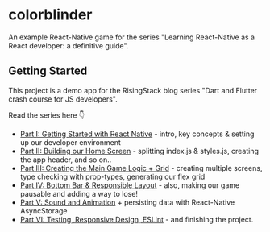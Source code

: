 # colorblinder
An example React-Native game for the series "Learning React-Native as a React developer: a definitive guide".

## Getting Started

This project is a demo app for the RisingStack blog series "Dart and Flutter crash course for JS developers".

Read the series here 👇

- [Part I: Getting Started with React Native](https://blog.risingstack.com/a-definitive-react-native-guide-for-react-developers/) - intro, key concepts & setting up our developer environment
- [Part II: Building our Home Screen](https://blog.risingstack.com/a-definitive-react-native-guide-for-react-developers-part-2/) - splitting index.js & styles.js, creating the app header, and so on..
- [Part III: Creating the Main Game Logic + Grid](https://blog.risingstack.com/a-definitive-react-native-guide-for-react-developers-part-3/) - creating multiple screens, type checking with prop-types, generating our flex grid
- [Part IV: Bottom Bar & Responsible Layout](https://blog.risingstack.com/a-definitive-react-native-guide-for-react-developers-part-4/) - also, making our game pausable and adding a way to lose!
- [Part V: Sound and Animation](https://blog.risingstack.com/react-native-tutorial-animation-and-sound/) + persisting data with React-Native AsyncStorage
- [Part VI: Testing, Responsive Design, ESLint](https://blog.risingstack.com/react-native-expo-unit-testing-jest/) - and finishing the project.
